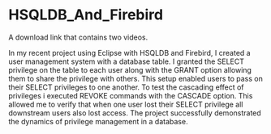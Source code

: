 # HSQLDB_And_Firebird

A download link that contains two videos.

In my recent project using Eclipse with HSQLDB and Firebird, I created a user management system with a database table. 
I granted the SELECT privilege on the table to each user along with the GRANT option allowing them to share the privilege with others. This setup enabled users to pass on their SELECT privileges to one another. 
To test the cascading effect of privileges i executed REVOKE commands with the CASCADE option. This allowed me to verify that when one user lost their SELECT privilege all downstream users also lost access. 
The project successfully demonstrated the dynamics of privilege management in a database. 
